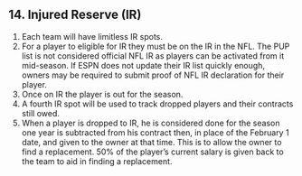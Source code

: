 ## 14. Injured Reserve (IR)

1. Each team will have limitless IR spots.
1. For a player to eligible for IR they must be on the IR in the NFL. The PUP list is not considered official NFL IR as players can be activated from it mid-season. If ESPN does not update their IR list quickly enough, owners may be required to submit proof of NFL IR declaration for their player.
1. Once on IR the player is out for the season.
1. A fourth IR spot will be used to track dropped players and their contracts still owed.
1. When a player is dropped to IR, he is considered done for the season one year is subtracted from his contract then, in place of the February 1 date, and given to the owner at that time. This is to allow the owner to find a replacement. 50% of the player’s current salary is given back to the team to aid in finding a replacement.
